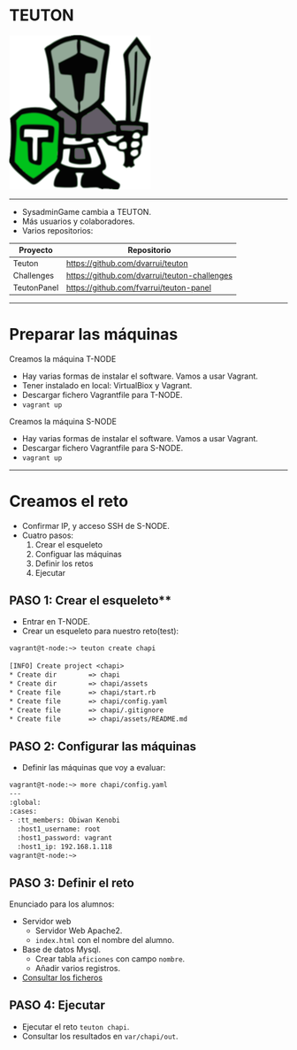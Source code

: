 
# TEUTON

![](./images/13-teuton-color-256x279.png)

---

* SysadminGame cambia a TEUTON.
* Más usuarios y colaboradores.
* Varios repositorios:

| Proyecto    | Repositorio                                  |
| ----------- | -------------------------------------------- |
| Teuton      | https://github.com/dvarrui/teuton            |
| Challenges  | https://github.com/dvarrui/teuton-challenges |
| TeutonPanel | https://github.com/fvarrui/teuton-panel      |

---

# Preparar las máquinas

Creamos la máquina T-NODE
* Hay varias formas de instalar el software. Vamos a usar Vagrant.
* Tener instalado en local: VirtualBiox y Vagrant.
* Descargar fichero Vagrantfile para T-NODE.
* `vagrant up`

Creamos la máquina S-NODE
* Hay varias formas de instalar el software. Vamos a usar Vagrant.
* Descargar fichero Vagrantfile para S-NODE.
* `vagrant up`

---

# Creamos el reto

* Confirmar IP, y acceso SSH de S-NODE.
* Cuatro pasos:
    1. Crear el esqueleto
    1. Configuar las máquinas
    1. Definir los retos
    1. Ejecutar

## PASO 1: Crear el esqueleto**

* Entrar en T-NODE.
* Crear un esqueleto para nuestro reto(test):
```
vagrant@t-node:~> teuton create chapi

[INFO] Create project <chapi>
* Create dir        => chapi
* Create dir        => chapi/assets
* Create file       => chapi/start.rb
* Create file       => chapi/config.yaml
* Create file       => chapi/.gitignore
* Create file       => chapi/assets/README.md
```

## PASO 2: Configurar las máquinas

* Definir las máquinas que voy a evaluar:
```
vagrant@t-node:~> more chapi/config.yaml
---
:global:
:cases:
- :tt_members: Obiwan Kenobi
  :host1_username: root
  :host1_password: vagrant
  :host1_ip: 192.168.1.118
vagrant@t-node:~>
```

## PASO 3: Definir el reto

Enunciado para los alumnos:
* Servidor web
    * Servidor Web Apache2.
    * `index.html` con el nombre del alumno.
* Base de datos Mysql.
    * Crear tabla `aficiones` con campo `nombre`.
    * Añadir varios registros.
* [Consultar los ficheros](./examples)

## PASO 4: Ejecutar

* Ejecutar el reto `teuton chapi`.
* Consultar los resultados en `var/chapi/out`.

